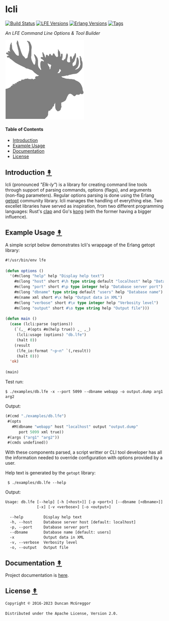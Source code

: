 # lcli

[![Build Status][gh-actions-badge]][gh-actions]
[![LFE Versions][lfe badge]][lfe]
[![Erlang Versions][erlang badge]][versions]
[![Tags][github tags badge]][github tags]

*An LFE Command Line Options & Tool Builder*

[![Project logo][logo]][logo-large]

#### Table of Contents

* [Introduction](#introduction-)
* [Example Usage](#example-usage-)
* [Documentation](#documentation-)
* [License](#license-)

## Introduction [&#x219F;](#table-of-contents)

lcli (pronounced *"Elk-ly"*) is a library for creating command line tools through support of parsing commands, options (flags), and arguments (non-flag parameters). Regular options parsing is done using the Erlang [getopt](https://github.com/oubiwann/getopt-erl) community library. lcli manages the handling of everything else. Two excellet libraries have served as inspiration, from two different programming languages: Rust's [clap](https://docs.rs/clap/latest/clap/) and Go's [kong](https://github.com/alecthomas/kong) (with the former having a bigger influence).

## Example Usage [&#x219F;](#table-of-contents)

A simple script below demonstrates lcli's wrappage of the Erlang getopt library:

```cl
#!/usr/bin/env lfe

(defun options ()
  '(#m(long "help" help "Display help text")
    #m(long "host" short #\h type string default "localhost" help "Database server host")
    #m(long "port" short #\p type integer help "Database server port")
    #m(long "dbname" type string default "users" help "Database name")
    #m(name xml short #\x help "Output data in XML")
    #m(long "verbose" short #\v type integer help "Verbosity level")
    #m(long "output" short #\o type string help "Output file")))

(defun main ()
  (case (lcli:parse (options))
    (`(,_ #(opts #m(help true)) ,_ ,_)
     (lcli:usage (options) "db.lfe")
     (halt 0))
    (result
     (lfe_io:format "~p~n" `(,result))
     (halt 0)))
  'ok)

(main)
```

Test run:

```shell
$ ./examples/db.lfe -x --port 5099 --dbname webapp -o output.dump arg1 arg2
```

Output:

``` cl
(#(cmd "./examples/db.lfe")
 #(opts
   #M(dbname "webapp" host "localhost" output "output.dump"
      port 5099 xml true))
 #(args ("arg1" "arg2"))
 #(cmds undefined))
```

With these components parsed, a script writter or CLI tool developer has all the information needed to override configuration with options provided by a user.

Help text is generated by the `getopt` library:

```shell
 $ ./examples/db.lfe --help
```

Output:

```text
Usage: db.lfe [--help] [-h [<host>]] [-p <port>] [--dbname [<dbname>]]
              [-x] [-v <verbose>] [-o <output>]

  --help         Display help text
  -h, --host     Database server host [default: localhost]
  -p, --port     Database server port
  --dbname       Database name [default: users]
  -x             Output data in XML
  -v, --verbose  Verbosity level
  -o, --output   Output file
```

## Documentation [&#x219F;](#table-of-contents)

Project documentation is [here](https://lfeutre.github.io/lcli/).

## License [&#x219F;](#table-of-contents)

```
Copyright © 2016-2023 Duncan McGreggor

Distributed under the Apache License, Version 2.0.
```

[//]: ---Named-Links---

[logo]: priv/images/elkly-250x.png
[logo-large]: priv/images/elkly-1200x.png
[gh-actions-badge]: https://github.com/lfeutre/lcli/workflows/ci%2Fcd/badge.svg
[gh-actions]: https://github.com/lfeutre/lcli/actions
[github]: https://github.com/lfeutre/lcli
[gitlab]: https://gitlab.com/lfeutre/lcli
[lfe]: https://github.com/lfe/lfe
[lfe badge]: https://img.shields.io/badge/lfe-2.1-blue.svg
[erlang badge]: https://img.shields.io/badge/erlang-21%20to%2026-blue.svg
[versions]: https://github.com/lfeutre/lcli/blob/master/.github/workflows/cicd.yml
[github tags]: https://github.com/lfeutre/lcli/tags
[github tags badge]: https://img.shields.io/github/tag/lfeutre/lcli.svg
[github downloads]: https://img.shields.io/github/downloads/lfeutre/lcli/total.svg
[hex badge]: https://img.shields.io/hexpm/v/lcli.svg?maxAge=2592000
[hex package]: https://hex.pm/packages/lcli
[hex downloads]: https://img.shields.io/hexpm/dt/lcli.svg
